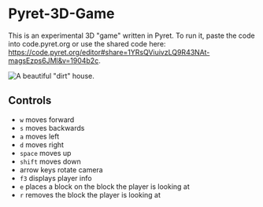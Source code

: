 # Pyret-3D-Game
This is an experimental 3D "game" written in Pyret. To run it, paste the code into code.pyret.org or use the shared code here: https://code.pyret.org/editor#share=1YRsQViuivzLQ9R43NAt-magsEzps6JMl&v=1904b2c.

![A beautiful "dirt" house.](https://user-images.githubusercontent.com/10276179/197095064-02ffa9cf-b1dd-4dc9-8e1b-83cf845fa517.png)


## Controls
- `w` moves forward
- `s` moves backwards
- `a` moves left
- `d` moves right
- `space` moves up
- `shift` moves down
- arrow keys rotate camera
- `f3` displays player info
- `e` places a block on the block the player is looking at
- `r` removes the block the player is looking at
